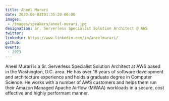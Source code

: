 ```yaml
---
title: Aneel Murari
date: 2023-06-03T01:35:20-06:00
images: 
 - /images/speakers/aneel-murari.jpg
designation: Sr. Serverless Specialist Solution Architect @ AWS
twitter: 
linkedin: https://www.linkedin.com/in/aneelmurari/
github: 
events:
 - 2023
---
```


Aneel Murari is a Sr. Serverless Specialist Solution Architect at AWS based in the Washington, D.C. area. He has over 18 years of software development and architecture experience and holds a graduate degree in Computer Science. He works with a number of AWS customers and helps them run their Amazon Managed Apache Airflow (MWAA) workloads in a secure, cost effective and highly performant manner.

